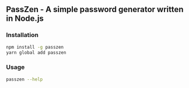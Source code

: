 ## PassZen - A simple password generator written in Node.js

### Installation

```bash
npm install -g passzen
yarn global add passzen
```

### Usage

```bash
passzen --help
```
